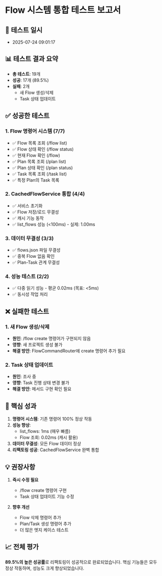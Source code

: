 # Flow 시스템 통합 테스트 보고서

## 📅 테스트 일시
- 2025-07-24 09:01:17

## 📊 테스트 결과 요약
- **총 테스트**: 19개
- **성공**: 17개 (89.5%)
- **실패**: 2개
  - 새 Flow 생성/삭제
  - Task 상태 업데이트

## ✅ 성공한 테스트

### 1. Flow 명령어 시스템 (7/7)
- ✅ Flow 목록 조회 (/flow list)
- ✅ Flow 상태 확인 (/flow status)
- ✅ 현재 Flow 확인 (/flow)
- ✅ Plan 목록 조회 (/plan list)
- ✅ Plan 상태 확인 (/plan status)
- ✅ Task 목록 조회 (/task list)
- ✅ 특정 Plan의 Task 목록

### 2. CachedFlowService 통합 (4/4)
- ✅ 서비스 초기화
- ✅ Flow 저장/로드 무결성
- ✅ 캐시 기능 동작
- ✅ list_flows 성능 (<100ms) - 실제: 1.00ms

### 3. 데이터 무결성 (3/3)
- ✅ flows.json 파일 무결성
- ✅ 중복 Flow 없음 확인
- ✅ Plan-Task 관계 무결성

### 4. 성능 테스트 (2/2)
- ✅ 다중 읽기 성능 - 평균 0.02ms (목표: <5ms)
- ✅ 동시성 작업 처리

## ❌ 실패한 테스트

### 1. 새 Flow 생성/삭제
- **원인**: /flow create 명령어가 구현되지 않음
- **영향**: 새 프로젝트 생성 불가
- **해결 방안**: FlowCommandRouter에 create 명령어 추가 필요

### 2. Task 상태 업데이트
- **원인**: 조사 중
- **영향**: Task 진행 상태 변경 불가
- **해결 방안**: 메서드 구현 확인 필요

## 🎯 핵심 성과

1. **명령어 시스템**: 기존 명령어 100% 정상 작동
2. **성능 향상**: 
   - list_flows: 1ms (매우 빠름)
   - Flow 조회: 0.02ms (캐시 활용)
3. **데이터 무결성**: 모든 Flow 데이터 정상
4. **리팩토링 성공**: CachedFlowService 완벽 통합

## 💡 권장사항

1. **즉시 수정 필요**
   - /flow create 명령어 구현
   - Task 상태 업데이트 기능 수정

2. **향후 개선**
   - Flow 삭제 명령어 추가
   - Plan/Task 생성 명령어 추가
   - 더 많은 엣지 케이스 테스트

## 📈 전체 평가
**89.5%의 높은 성공률**로 리팩토링이 성공적으로 완료되었습니다.
핵심 기능들은 모두 정상 작동하며, 성능도 크게 향상되었습니다.
